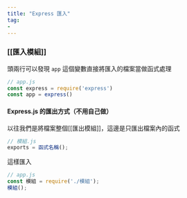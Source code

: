 ```yaml
---
title: "Express 匯入"
tag: 
- 
---
```

### [[匯入模組]]
頭兩行可以發現 `app` 這個變數直接將匯入的檔案當做函式處理
```js
// app.js
const express = require('express')
const app = express()
```
#### Express.js 的匯出方式（不用自己做）
以往我們是將檔案整個[[匯出模組]]，這邊是只匯出檔案內的函式
```js
// 模組.js
exports = 函式名稱();
```
這樣匯入
```js
// app.js
const 模組 = require('./模組');
模組();
```
